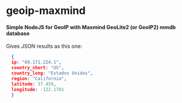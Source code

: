 # geoip-maxmind
#### Simple NodeJS for GeoIP with Maxmind GeoLite2 (or GeoIP2) mmdb database

Gives JSON results as this one:
```json
  {
  ip: "69.171.224.1",
  country_short: "US",
  country_long: "Estados Unidos",
  region: "California",
  latitude: 37.459,
  longitude: -122.1781
  }
```
